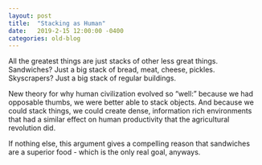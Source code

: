 ```yaml
---
layout: post
title:  "Stacking as Human"
date:   2019-2-15 12:00:00 -0400
categories: old-blog
---
```

All the greatest things are just stacks of other less great things. Sandwiches? Just a big stack of bread, meat, cheese, pickles. Skyscrapers? Just a big stack of regular buildings.

New theory for why human civilization evolved so “well:” because we had opposable thumbs, we were better able to stack objects. And because we could stack things, we could create dense, information rich environments that had a similar effect on human productivity that the agricultural revolution did. 

If nothing else, this argument gives a compelling reason that sandwiches are a superior food - which is the only real goal, anyways.